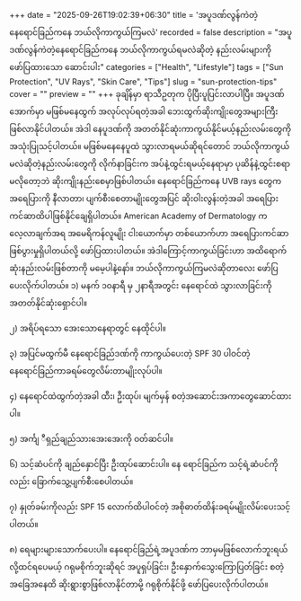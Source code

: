 +++
date = "2025-09-26T19:02:39+06:30"
title = 'အပူဒဏ်လွန်ကဲတဲ့နေရောင်ခြည်ကနေ ဘယ်လိုကာကွယ်ကြမလဲ'
recorded = false
description = "အပူဒဏ်လွန်ကဲတဲ့နေရောင်ခြည်ကနေ ဘယ်လိုကာကွယ်ရမလဲဆိုတဲ့ နည်းလမ်းများကို ဖော်ပြထားသော ဆောင်းပါး"
categories = ["Health", "Lifestyle"]
tags = ["Sun Protection", "UV Rays", "Skin Care", "Tips"]
slug = "sun-protection-tips"
cover = ""
preview = ""
+++
ခုချိန်မှာ ရာသီဥတုက ပိုပြီးပူပြင်းလာပါပြီ။ အပူဒဏ်အောက်မှာ မဖြစ်မနေထွက် အလုပ်လုပ်ရတဲ့အခါ ဘေးထွက်ဆိုးကျိုးတွေအများကြီးဖြစ်လာနိုင်ပါတယ်။ အဲဒါ နေပူဒဏ်ကို အတတ်နိုင်ဆုံးကာကွယ်နိုင်မယ့်နည်းလမ်းတွေကို အသုံးပြုသင့်ပါတယ်။ မဖြစ်မနေနေပူထဲ သွားလာရမယ်ဆိုရင်တောင် ဘယ်လိုကာကွယ်မလဲဆိုတဲ့နည်းလမ်းတွေကို လိုက်နာခြင်းက အပ်နဲ့ထွင်းရမယ့်နေရာမှာ ပုဆိန်နဲ့ထွင်းစရာမလိုတော့ဘဲ ဆိုးကျိုးနည်းစေမှာဖြစ်ပါတယ်။ နေရောင်ခြည်ကနေ UVB rays တွေက အရေပြားကို နီလာတာ၊ ပျက်စီးစေတာမျိုးတွေအပြင် ဆိုးဝါးလွန်းတဲ့အခါ အရေပြားကင်ဆာထိပါဖြစ်နိုင်ချေရှိပါတယ်။ American Academy of Dermatology က လေ့လာချက်အရ အမေရိကန်လူမျိုး ငါးယောက်မှာ တစ်ယောက်ဟာ အရေပြားကင်ဆာဖြစ်ပွားမှုရှိပါတယ်လို့ ဖော်ပြထားပါတယ်။ အဲဒါကြောင့်ကာကွယ်ခြင်းဟာ အထိရောက်ဆုံးနည်းလမ်းဖြစ်တာကို မမေ့ပါနဲ့နော်။ ဘယ်လိုကာကွယ်ကြမလဲဆိုတာလေး ဖော်ပြပေးလိုက်ပါတယ်။
၁) မနက် ၁၀နာရီ မှ ၂နာရီအတွင်း နေရောင်ထဲ သွားလာခြင်းကို အတတ်နိုင်ဆုံးရှောင်ပါ။

၂) အရိပ်ရသော အေးသောနေရာတွင် နေထိုင်ပါ။

၃) အပြင်မထွက်မီ နေရောင်ခြည်ဒဏ်ကို ကာကွယ်ပေးတဲ့ SPF 30 ပါဝင်တဲ့ နေရောင်ခြည်ကာခရမ်တွေလိမ်းတာမျိုးလုပ်ပါ။

၄) နေရောင်ထဲထွက်တဲ့အခါ ထီး၊ ဦးထုပ်၊ မျက်မှန် စတဲ့အဆောင်းအကာတွေဆောင်ထားပါ။

၅) အင်္ကျ ီရှည်ချည်သားအေးအေးကို ဝတ်ဆင်ပါ။

၆) သင့်ဆံပင်ကို ချည်နှောင်ပြီး ဦးထုပ်ဆောင်းပါ။ နေ
ရောင်ခြည်က သင့်ရဲ့ဆံပင်ကိုလည်း ခြောက်သွေ့ပျက်စီးစေပါတယ်။

၇) နှုတ်ခမ်းကိုလည်း SPF 15 လောက်ထိပါဝင်တဲ့ အစိုဓာတ်ထိန်းခရမ်မျိုးလိမ်းပေးသင့်ပါတယ်။

၈) ရေများများသောက်ပေးပါ။
နေရောင်ခြည်ရဲ့အပူဒဏ်က ဘာမှမဖြစ်လောက်ဘူးရယ်လို့ထင်ရပေမယ့် ဂရုမစိုက်ဘူးဆိုရင် အပူရှပ်ခြင်း၊ ဦးနှောက်သွေးကြောပြတ်ခြင်း စတဲ့အခြေအနေထိ ဆိုးရွားစွာဖြစ်လာနိုင်တာမို့ ဂရုစိုက်နိုင်ဖို့ ဖော်ပြပေးလိုက်ပါတယ်။ 